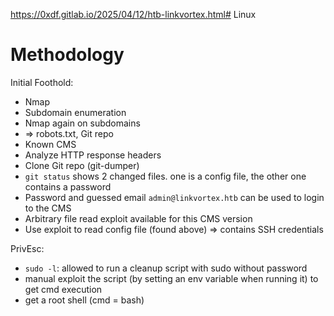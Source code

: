 https://0xdf.gitlab.io/2025/04/12/htb-linkvortex.html#
Linux

# Methodology

Initial Foothold:
- Nmap
- Subdomain enumeration
- Nmap again on subdomains
- => robots.txt, Git repo
- Known CMS
- Analyze HTTP response headers
- Clone Git repo (git-dumper)
- `git status` shows 2 changed files. one is a config file, the other one contains a password
- Password and guessed email `admin@linkvortex.htb` can be used to login to the CMS
- Arbitrary file read exploit available for this CMS version
- Use exploit to read config file (found above) => contains SSH credentials

PrivEsc:
- `sudo -l`: allowed to run a cleanup script with sudo without password
- manual exploit the script (by setting an env variable when running it) to get cmd execution
- get a root shell (cmd = bash)